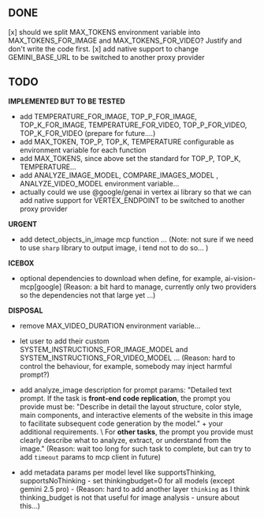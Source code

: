 ## DONE
[x] should we split MAX_TOKENS environment variable into MAX_TOKENS_FOR_IMAGE and MAX_TOKENS_FOR_VIDEO? Justify and don't write the code first.
[x] add native support to change GEMINI_BASE_URL to be switched to another proxy provider

## TODO

**IMPLEMENTED BUT TO BE TESTED**
- add TEMPERATURE_FOR_IMAGE, TOP_P_FOR_IMAGE, TOP_K_FOR_IMAGE, TEMPERATURE_FOR_VIDEO, TOP_P_FOR_VIDEO, TOP_K_FOR_VIDEO (prepare for future....)
- add MAX_TOKEN, TOP_P, TOP_K, TEMPERATURE configurable as environment variable for each function
- add MAX_TOKENS, since above set the standard for TOP_P, TOP_K, TEMPERATURE...
- add ANALYZE_IMAGE_MODEL, COMPARE_IMAGES_MODEL , ANALYZE_VIDEO_MODEL environment variable...
- actually could we use @google/genai in vertex ai library so that we can add native support for VERTEX_ENDPOINT to be switched to another proxy provider

**URGENT**
- add detect_objects_in_image mcp function ... (Note: not sure if we need to use `sharp` library to output image, i tend not to do so... )

**ICEBOX**
- optional dependencies to download when define, for example, ai-vision-mcp[google] (Reason: a bit hard to manage, currently only two providers so the dependencies not that large yet ...)


**DISPOSAL**

- remove MAX_VIDEO_DURATION environment variable...

- let user to add their custom SYSTEM_INSTRUCTIONS_FOR_IMAGE_MODEL and SYSTEM_INSTRUCTIONS_FOR_VIDEO_MODEL ... (Reason: hard to control the behaviour, for example, somebody may inject harmful prompt?)

- add analyze_image description for prompt params: "Detailed text prompt. If the task is **front-end code replication**, the prompt you provide must be: "Describe in detail the layout structure, color style, main components, and interactive elements of the website in this image to facilitate subsequent code generation by the model." + your additional requirements. \ For **other tasks**, the prompt you provide must clearly describe what to analyze, extract, or understand from the image." (Reason: wait too long for such task to complete, but can try to add `timeout` params to mcp client in future)

- add metadata params per model level like supportsThinking, supportsNoThinking - set thinkingbudget=0 for all models (except gemini 2.5 pro) - (Reason: hard to add another layer `thinking` as I think thinking_budget is not that useful for image analysis - unsure about this...)
